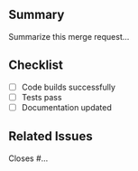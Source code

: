 ## Summary  
Summarize this merge request...

## Checklist
- [ ] Code builds successfully
- [ ] Tests pass
- [ ] Documentation updated

## Related Issues
Closes #...
